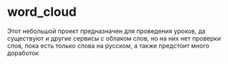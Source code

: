 # word_cloud
Этот небольшой проект предназначен для проведения уроков, да существуют и другие сервисы с облаком слов, но на них нет проверки слов, пока есть только слова на русском, а также предстоит много доработок
